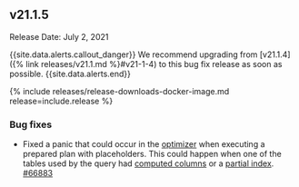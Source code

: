 ## v21.1.5

Release Date: July 2, 2021

{{site.data.alerts.callout_danger}}
We recommend upgrading from [v21.1.4]({% link releases/v21.1.md %}#v21-1-4) to this bug fix release as soon as possible.
{{site.data.alerts.end}}

{% include releases/release-downloads-docker-image.md release=include.release %}

<h3 id="v21-1-5-bug-fixes">Bug fixes</h3>

- Fixed a panic that could occur in the [optimizer](https://www.cockroachlabs.com/docs/v21.1/cost-based-optimizer) when executing a prepared plan with placeholders. This could happen when one of the tables used by the query had [computed columns](https://www.cockroachlabs.com/docs/v21.1/computed-columns) or a [partial index](https://www.cockroachlabs.com/docs/v21.1/partial-indexes). [#66883][#66883]

[#66883]: https://github.com/cockroachdb/cockroach/pull/66833
